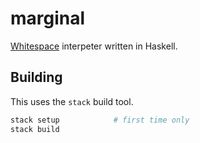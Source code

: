 # marginal

[Whitespace](https://en.wikipedia.org/wiki/Whitespace_(programming_language)) interpeter written in Haskell.

## Building

This uses the `stack` build tool.

```sh
stack setup            # first time only
stack build
```
